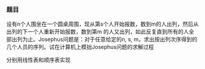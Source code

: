 ### 题目
设有n个人围坐在一个圆桌周围，现从第s个人开始报数，数到m的人出列，然后从出列的下一个人重新开始报数，数到第m 的人又出列，如此反复直到所有的人全部出列为止。Josephus问题是：对于任意给定的n, s, m，求出按出列次序得到的几个人员的序列。试在计算机上模拙Josephus问题的求解过程

分别用线性表和顺序表实现